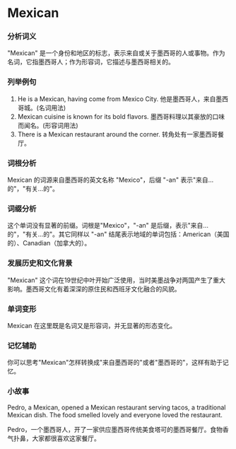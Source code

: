 # Mexican

### 分析词义

  

"Mexican" 是一个身份和地区的标志，表示来自或关于墨西哥的人或事物。作为名词，它指墨西哥人；作为形容词，它描述与墨西哥相关的。

  

### 列举例句

  

1.  He is a Mexican, having come from Mexico City. 他是墨西哥人，来自墨西哥城。(名词用法)
2.  Mexican cuisine is known for its bold flavors. 墨西哥料理以其豪放的口味而闻名。(形容词用法)
3.  There is a Mexican restaurant around the corner. 转角处有一家墨西哥餐厅。

  

### 词根分析

  

Mexican 的词源来自墨西哥的英文名称 "Mexico"，后缀 "-an" 表示"来自...的"，"有关...的"。

  

### 词缀分析

  

这个单词没有显著的前缀。词根是"Mexico"，"-an" 是后缀，表示"来自...的"，"有关...的"。其它同样以 "-an" 结尾表示地域的单词包括：American（美国的）、Canadian（加拿大的）。

  

### 发展历史和文化背景

  

"Mexican" 这个词在19世纪中叶开始广泛使用，当时美墨战争对两国产生了重大影响。墨西哥文化有着深深的原住民和西班牙文化融合的风貌。

  

### 单词变形

  

Mexican 在这里既是名词又是形容词，并无显著的形态变化。

  

### 记忆辅助

  

你可以思考"Mexican"怎样转换成"来自墨西哥的"或者"墨西哥的"，这样有助于记忆。

  

### 小故事

  

Pedro, a Mexican, opened a Mexican restaurant serving tacos, a traditional Mexican dish. The food smelled lovely and everyone loved the restaurant.

  

Pedro，一个墨西哥人，开了一家供应墨西哥传统美食塔可的墨西哥餐厅。食物香气扑鼻，大家都很喜欢这家餐厅。
